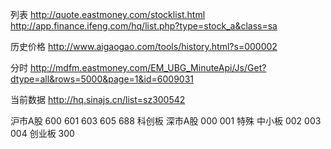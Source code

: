 列表
http://quote.eastmoney.com/stocklist.html
http://app.finance.ifeng.com/hq/list.php?type=stock_a&class=sa

历史价格
http://www.aigaogao.com/tools/history.html?s=000002

分时
http://mdfm.eastmoney.com/EM_UBG_MinuteApi/Js/Get?dtype=all&rows=5000&page=1&id=6009031

当前数据
http://hq.sinajs.cn/list=sz300542

沪市A股
600 601 603 605
688 科创板
深市A股
000
001 特殊
中小板
002
003
004
创业板
300
